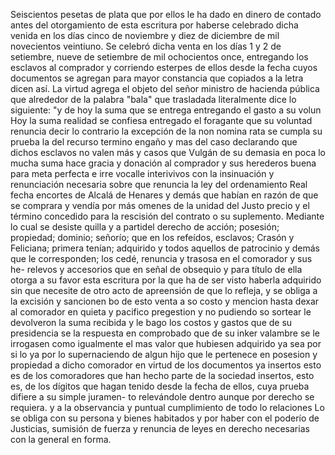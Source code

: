 Seiscientos pesetas de plata que por ellos le ha dado en dinero de contado antes del otorgamiento de esta escritura por haberse celebrado dicha venida en los días cinco de noviembre y diez de diciembre de mil novecientos veintiuno.
Se celebró dicha venta en los días 1 y 2 de setiembre, nueve de setiembre de mil ochocientos once, entregando los esclavos al comprador y corriendo esterpes de ellos desde la fecha cuyos documentos se agregan para mayor constancia que copiados a la letra dicen así.
La virtud agrega el objeto del señor ministro de hacienda pública que alrededor de la palabra "bala" que trasladada literalmente dice lo siguiente: "y de hoy la suma que se entrega entregando el gasto a su volun
Hoy la suma realidad se confiesa entregado el foragante que su voluntad renuncia decir lo contrario la excepción de la non nomina rata se cumpla su prueba la del recurso termino engaño y mas del caso declarando que dichos esclavos no valen más y casos que
Vulgán de su demasia en poca lo mucha suma hace gracia y donación al comprador y sus herederos buena para meta perfecta e irre vocalle interivivos con la insinuación y renunciación necesaria sobre que renuncia la ley del ordenamiento Real fecha encortes
de Alcalá de Henares y demás que habían en razón de que se comprara y vendía por más omenes de la unidad del Justo precio y el término concedido para la rescisión del contrato o su suplemento. Mediante lo cual se desiste quilla y a partidel
derecho de acción; posesión; propiedad; dominio; señorío; que en los refeídos, esclavos; Crasón y Feliciana; primera tenían; adquirido y todos aquellos de patrocinio y demás que le corresponden; los cedé, renuncia y trasosa en el comorador y sus he-
relevos y accesorios que en señal de obsequio y para título de ella otorga a su favor esta escritura por la que ha de ser visto haberla adquirido sin que necesite de otro acto de apreensión de que lo refleja, y se obliga a la excisión y sancionen
bo de esto venta a so costo y mencion hasta dexar al comorador en quieta y pacifico pregestion y no pudiendo so sortear le devolveron la suma recibida y le bago los costos y gastos que de su presidencia se la respuesta en comprobado
que de su inker valambre se le irrogasen como igualmente el mas valor que hubiesen adquirido ya sea por si lo ya por lo supernaciendo de algun hijo que le pertenece en posesion y propiedad a dicho comorador en virtud de los documentos ya insertos esto es de los comoradores que han hecho parte de la sociedad
insertos, esto es, de los dígitos que hagan tenido desde la fecha de ellos, cuya prueba difiere a su simple juramen- to relevándole dentro aunque por derecho se requiera. y a la observancia y puntual cumplimiento de todo lo relaciones
Lo se obliga con su persona y bienes habitados y por haber con el poderío de Justicias, sumisión de fuerza y renuncia de leyes en derecho necesarias con la general en forma.